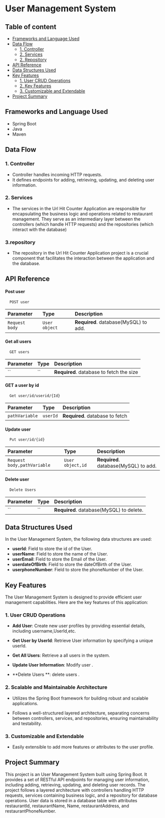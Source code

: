 

# User Management System

## Table of content 
   - [Frameworks and Language Used](#frameworks-and-language-used)
- [Data Flow](#data-flow)
  - [1. Controller](#1-controller)
  - [2. Services](#2-Services)
  - [2. Repository](#2-Repository)
- [API Reference](#API-Reference)
- [Data Structures Used ](#Data-Structures-Used)
 - [Key Features](#Key-Features)
   - [1. User CRUD Operations](#1-User-CRUD-Operations)
   - [2. Key Features](#2-Key-Features)
   - [3. Customizable and Extendable](#3-Customizable-and-Extendable)
- [Project Summary](#project-summary)



## Frameworks and Language Used
- Spring Boot
- Java
- Maven

## Data Flow

### 1. Controller
- Controller handles incoming HTTP requests.
- It defines endpoints for adding, retrieving, updating, and deleting user information.


### 2. Services
- The services in the Url Hit Counter Application are responsible for encapsulating the business logic and operations related to restaurant management. They serve as an intermediary layer between the controllers (which handle HTTP requests) and the repositories (which interact with the database)

### 3.repository
- The repository in the Url Hit Counter Application project is a crucial component that facilitates the interaction between the application and the database.

## API Reference

#### Post user

```http
  POST user
```

| Parameter | Type     | Description                |
| :-------- | :------- | :------------------------- |
|`Request body`  | `User object` | **Required**. database(MySQL) to add. |

#### Get all users

```http
  GET users
```

| Parameter | Type     | Description                       |
| :-------- | :------- | :-------------------------------- |
| ``      | `` | **Required**. database to  fetch the size |

#### GET  a user by id
```http
  Get user/id/userid/{Id}
```

| Parameter | Type     | Description                       |
| :-------- | :------- | :-------------------------------- |
| `pathVariable`      | `userId` | **Required**. database to  fetch |


#### Update user

```http
  Put user/id/{id}
```

| Parameter | Type     | Description                |
| :-------- | :------- | :------------------------- |
|`Request body,pathVariable`  | `User object,id` | **Required**. database(MySQL) to add. |

#### Delete user

```http
  Delete Users
```

| Parameter | Type     | Description                |
| :-------- | :------- | :------------------------- |
|``  | `` | **Required**. database(MySQL) to delete. |


## Data Structures Used

In the User Management System, the following data structures are used:




- **userId**: Field to store the id of the User.
- **userName**: Field to store the name of the User.
- **userEmail**: Field to store the Email of the User.
- **userdateOfBirth**: Field to store the dateOfBirth of the User.
- **userphoneNumber**: Field to store the phoneNumber of the User.


## Key Features

The User Management System is designed to provide efficient user management capabilities. Here are the key features of this application:

### 1. User CRUD Operations

- **Add User**: Create new user profiles by providing essential details, including  username,UserId,etc.

- **Get User by UserId**: Retrieve User information by specifying a unique userId.

- **Get All Users**: Retrieve a  all users in the system.

- **Update User Information**: Modify user .

- **Delete Users **: delete users .

### 2. Scalable and Maintainable Architecture

- Utilizes the Spring Boot framework for building robust and scalable applications.

- Follows a well-structured layered architecture, separating concerns between controllers, services, and repositories, ensuring maintainability and testability.



### 3. Customizable and Extendable

- Easily extensible to add more features or attributes to the user profile.


## Project Summary
This project is an User Management System built using Spring Boot. It provides a set of RESTful API endpoints for managing user information, including adding, retrieving, updating, and deleting user records. The project follows a layered architecture with controllers handling HTTP requests, services containing business logic, and a repository for database operations. User data is stored in a database table with attributes restaurantId, restaurantName, Name, restaurantAddress, and restaurantPhoneNumber.